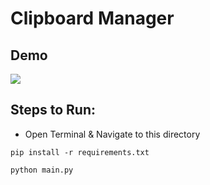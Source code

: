 # Clipboard Manager

## Demo
![](demo.gif)

## Steps to Run:

* Open Terminal & Navigate to this directory
```
pip install -r requirements.txt
```
```
python main.py
```
